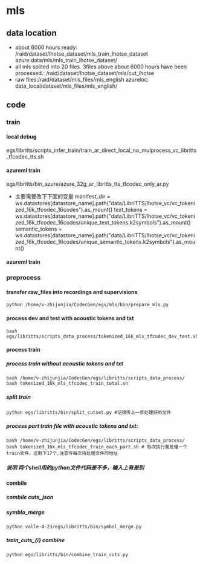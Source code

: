 # mls
## data location
- about 6000 hours ready: /raid/dataset/lhotse_dataset/mls_train_lhotse_dataset azure:data/mls/mls_train_lhotse_dataset/
- all mls splited into 20 files. 3files above about 6000 hours have been processed.: /raid/dataset/lhotse_dataset/mls/cut_lhotse
- raw files:/raid/dataset/mls_files/mls_english azureloc: data_local/dataset/mls_files/mls_english/

## code
### train
#### local debug
egs/libritts/scripts_infer_train/train_ar_direct_local_no_mulprocess_vc_libritts_tfcodec_tts.sh
#### azureml train
egs/libritts/bin_azure/azure_32g_ar_libritts_tts_tfcodec_only_ar.py   
- 主要需要改下下面的变量
    manifest_dir = ws.datastores[datastore_name].path("data/LibriTTS/lhotse_vc/vc_tokenized_16k_tfcodec_16codes").as_mount()
    text_tokens = ws.datastores[datastore_name].path("data/LibriTTS/lhotse_vc/vc_tokenized_16k_tfcodec_16codes/unique_text_tokens.k2symbols").as_mount()
    semantic_tokens = ws.datastores[datastore_name].path("data/LibriTTS/lhotse_vc/vc_tokenized_16k_tfcodec_16codes/unique_semantic_tokens.k2symbols").as_mount()


#### azureml train
### preprocess

#### transfer raw_files into recordings and supervisions  
    python /home/v-zhijunjia/CodecGen/egs/mls/bin/prepare_mls.py  

#### process dev and test with acoustic tokens and txt
    bash egs/libritts/scripts_data_process/tokenized_16k_mls_tfcodec_dev_test.sh

#### process train
##### process train without acoustic tokens and txt
    bash /home/v-zhijunjia/CodecGen/egs/libritts/scripts_data_process/  
    bash tokenized_16k_mls_tfcodec_train_total.sh
##### split train
    python egs/libritts/bin/split_cutset.py #记得传上一步处理好的文件
##### process part train file with acoustic tokens and txt:
    bash /home/v-zhijunjia/CodecGen/egs/libritts/scripts_data_process/  
    bash tokenized_16k_mls_tfcodec_train_each_part.sh # 每次执行我处理一个train文件，还剩下17个,注意传每次待处理文件的地址
##### 说明 两个shell用的python文件代码差不多，输入上有差别

#### combile 
##### combile cuts_json
##### symblo_merge
    python valle-4-23/egs/libritts/bin/symbol_merge.py
##### train_cuts_{i} combine
    python egs/libritts/bin/combine_train_cuts.py



